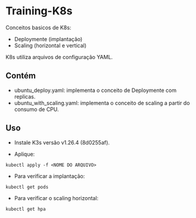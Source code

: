 # Training-K8s

Conceitos basicos de K8s:

- Deploymente (implantação)
- Scaling (horizontal e vertical)

K8s utiliza arquivos de configuração YAML. 

## Contém 

- ubuntu_deploy.yaml: implementa o conceito de Deploymente com replicas.
- ubuntu_with_scaling.yaml: implementa o conceito de scaling a partir do consumo de CPU.

## Uso

- Instale K3s versão v1.26.4 (8d0255af).

- Aplique:

```kubectl apply -f <NOME DO ARQUIVO>```

- Para verificar a implantação:

```kubectl get pods```

- Para verificar o scaling horizontal:

```kubectl get hpa```
